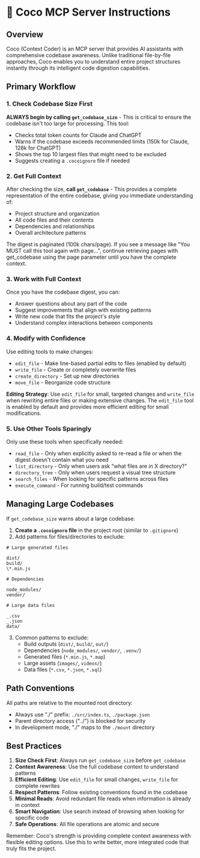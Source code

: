 # 🥥 Coco MCP Server Instructions

## Overview

Coco (Context Coder) is an MCP server that provides AI assistants with comprehensive codebase awareness. Unlike traditional file-by-file approaches, Coco enables you to understand entire project structures instantly through its intelligent code digestion capabilities.

## Primary Workflow

### 1. Check Codebase Size First

**ALWAYS begin by calling `get_codebase_size`** - This is critical to ensure the codebase isn't too large for processing. This tool:

- Checks total token counts for Claude and ChatGPT
- Warns if the codebase exceeds recommended limits (150k for Claude, 128k for ChatGPT)
- Shows the top 10 largest files that might need to be excluded
- Suggests creating a `.cocoignore` file if needed

### 2. Get Full Context

After checking the size, **call `get_codebase`** - This provides a complete representation of the entire codebase, giving you immediate understanding of:

- Project structure and organization
- All code files and their contents
- Dependencies and relationships
- Overall architecture patterns

The digest is paginated (100k chars/page). If you see a message like "You MUST call this tool again with page...", continue retrieving pages with get_codebase using the page parameter until you have the complete context.

### 3. Work with Full Context

Once you have the codebase digest, you can:

- Answer questions about any part of the code
- Suggest improvements that align with existing patterns
- Write new code that fits the project's style
- Understand complex interactions between components

### 4. Modify with Confidence

Use editing tools to make changes:

- `edit_file` - Make line-based partial edits to files (enabled by default)
- `write_file` - Create or completely overwrite files
- `create_directory` - Set up new directories
- `move_file` - Reorganize code structure

**Editing Strategy**: Use `edit_file` for small, targeted changes and `write_file` when rewriting entire files or making extensive changes. The `edit_file` tool is enabled by default and provides more efficient editing for small modifications.

### 5. Use Other Tools Sparingly

Only use these tools when specifically needed:

- `read_file` - Only when explicitly asked to re-read a file or when the digest doesn't contain what you need
- `list_directory` - Only when users ask "what files are in X directory?"
- `directory_tree` - Only when users request a visual tree structure
- `search_files` - When looking for specific patterns across files
- `execute_command` - For running build/test commands

## Managing Large Codebases

If `get_codebase_size` warns about a large codebase:

1. **Create a `.cocoignore` file** in the project root (similar to `.gitignore`)
2. Add patterns for files/directories to exclude:

```
# Large generated files

dist/
build/
\*.min.js

# Dependencies

node_modules/
vendor/

# Large data files

_.csv
_.json
data/
```

3. Common patterns to exclude:
   - Build outputs (`dist/`, `build/`, `out/`)
   - Dependencies (`node_modules/`, `vendor/`, `.venv/`)
   - Generated files (`*.min.js`, `*.map`)
   - Large assets (`images/`, `videos/`)
   - Data files (`*.csv`, `*.json`, `*.sql`)

## Path Conventions

All paths are relative to the mounted root directory:

- Always use "./" prefix: `./src/index.ts`, `./package.json`
- Parent directory access ("../") is blocked for security
- In development mode, "./" maps to the `./mount` directory

## Best Practices

1. **Size Check First**: Always run `get_codebase_size` before `get_codebase`
2. **Context Awareness**: Use the full codebase context to understand patterns
3. **Efficient Editing**: Use `edit_file` for small changes, `write_file` for complete rewrites
4. **Respect Patterns**: Follow existing conventions found in the codebase
5. **Minimal Reads**: Avoid redundant file reads when information is already in context
6. **Smart Navigation**: Use search instead of browsing when looking for specific code
7. **Safe Operations**: All file operations are atomic and secure

Remember: Coco's strength is providing complete context awareness with flexible editing options. Use this to write better, more integrated code that truly fits the project.
